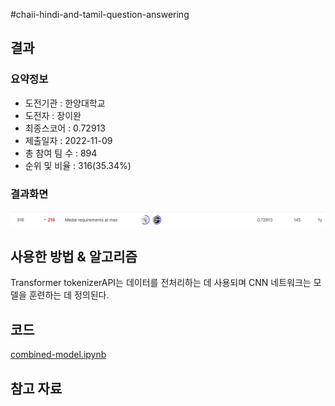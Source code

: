 #chaii-hindi-and-tamil-question-answering
## 결과

### 요약정보

- 도전기관 : 한양대학교
- 도전자 : 장이완
- 최종스코어 : 0.72913
- 제출일자 : 2022-11-09
- 총 참여 팀 수 : 894
- 순위 및 비율 : 316(35.34%)

### 결과화면

![leaderboard](./img/leaderboard.png)

## 사용한 방법 & 알고리즘

Transformer tokenizerAPI는 데이터를 전처리하는 데 사용되며 CNN 네트워크는 모델을 훈련하는 데 정의된다.

## 코드
[combined-model.ipynb](./combined-model.ipynb)

## 참고 자료
